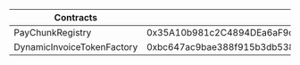 | Contracts                  | Address                                                             |
| -------------------------- | ------------------------------------------------------------------- |
| PayChunkRegistry           | 0x35A10b981c2C4894DEa6aF9c67f5a1DF67D640a4                          |
| DynamicInvoiceTokenFactory | 0xbc647ac9bae388f915b3db53858bbf4779ee09e8582a6db9e6b7c7Fbdcf2b970b |
